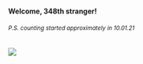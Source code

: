 #### Welcome, 348th stranger!

###### <sup>P.S. counting started approximately in 10.01.21</sup>

<img src="https://kraftwerk28.pp.ua/vcnt.png"></img>
